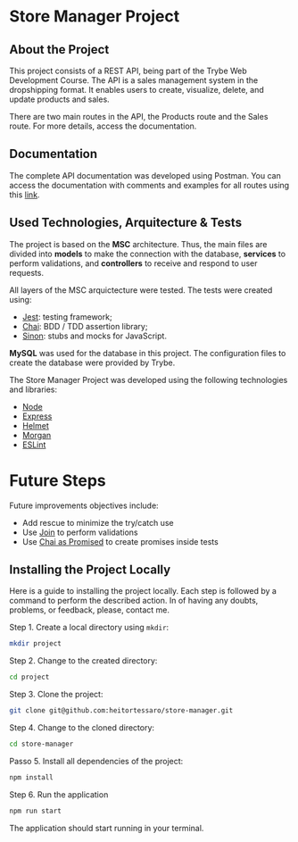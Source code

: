 # Store Manager Project

## About the Project

This project consists of a REST API, being part of the Trybe Web Development Course. The API is a sales management system in the dropshipping format. It enables users to create, visualize, delete, and update products and sales.

There are two main routes in the API, the Products route and the Sales route. For more details, access the documentation.

## Documentation

The complete API documentation was developed using Postman. You can access the documentation with comments and examples for all routes using this [link](https://documenter.getpostman.com/view/21397186/UzJJtx5k).

## Used Technologies, Arquitecture & Tests

The project is based on the **MSC** architecture. Thus, the main files are divided into **models** to make the connection with the database, **services** to perform validations, and **controllers** to receive and respond to user requests.

All layers of the MSC arquictecture were tested. The tests were created using:
- [Jest](https://jestjs.io/): testing framework;
- [Chai](https://www.chaijs.com): BDD / TDD assertion library;
- [Sinon](https://sinonjs.org/): stubs and mocks for JavaScript.

**MySQL** was used for the database in this project. The configuration files to create the database were provided by Trybe.

The Store Manager Project was developed using the following technologies and libraries:
- [Node](https://nodejs.org/en/)
- [Express](https://expressjs.com/)
- [Helmet](https://helmetjs.github.io/)
- [Morgan](https://github.com/expressjs/morgan)
- [ESLint](https://eslint.org/)

# Future Steps
Future improvements objectives include:
- Add rescue to minimize the try/catch use
- Use [Join](https://joi.dev/api/?v=17.6.0) to perform validations
- Use [Chai as Promised](https://www.chaijs.com/plugins/chai-as-promised/) to create promises inside tests

## Installing the Project Locally

Here is a guide to installing the project locally. Each step is followed by a command to perform the described action. In of having any doubts, problems, or feedback, please, contact me.

Step 1. Create a local directory using `mkdir`:

~~~bash
mkdir project 
~~~

Step 2. Change to the created directory:

~~~bash
cd project
~~~

Step 3. Clone the project:

~~~bash
git clone git@github.com:heitortessaro/store-manager.git 
~~~

Step 4. Change to the cloned directory:

~~~bash
cd store-manager
~~~

Passo 5. Install all dependencies of the project:

~~~bash
npm install
~~~

Step 6. Run the application

~~~bash
npm run start
~~~

The application should start running in your terminal.

